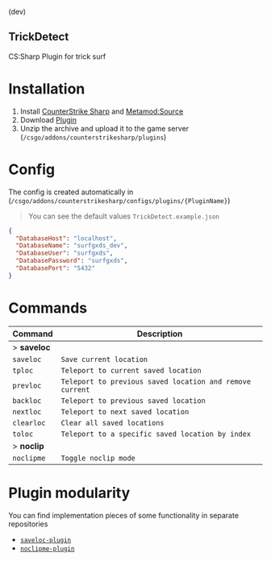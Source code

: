 (dev)

## TrickDetect 

CS:Sharp Plugin for trick surf

# Installation
1. Install [CounterStrike Sharp](https://github.com/roflmuffin/CounterStrikeSharp) and [Metamod:Source](https://www.sourcemm.net/downloads.php/?branch=master)
3. Download [Plugin](https://github.com/TrickSurfCS2/trick-detect-plugin/releases/)
4. Unzip the archive and upload it to the game server (`/csgo/addons/counterstrikesharp/plugins`)

# Config
The config is created automatically in (`/csgo/addons/counterstrikesharp/configs/plugins/{PluginName}`)
> You can see the default values `TrickDetect.example.json`
```json
{
  "DatabaseHost": "localhost",
  "DatabaseName": "surfgxds_dev",
  "DatabaseUser": "surfgxds",
  "DatabasePassword": "surfgxds",
  "DatabasePort": "5432"
}
```

# Commands

| Command          | Description                   |
|------------------|-------------------------------|
| > **saveloc**                                        |
| `saveloc`        | `Save current location`       |
| `tploc`          | `Teleport to current saved location` |
| `prevloc`        | `Teleport to previous saved location and remove current` |
| `backloc`        | `Teleport to previous saved location` |
| `nextloc`        | `Teleport to next saved location` |
| `clearloc`       | `Clear all saved locations`   |
| `toloc`          | `Teleport to a specific saved location by index` |
| > **noclip**                                        |
| `noclipme`          | `Toggle noclip mode` |

# Plugin modularity

You can find implementation pieces of some functionality in separate repositories

- [`saveloc-plugin`](https://github.com/TrickSurfCS2/saveloc-plugin)
- [`noclipme-plugin`](https://github.com/TrickSurfCS2/noclipme-plugin)
